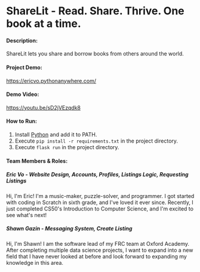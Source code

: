 # ShareLit - Read. Share. Thrive. One book at a time.
#### Description:
ShareLit lets you share and borrow books from others around the world.
#### Project Demo:
https://ericvo.pythonanywhere.com/
#### Demo Video:
https://youtu.be/sD2jVEzqdk8
#### How to Run:
1. Install [Python](https://www.python.org/downloads/) and add it to PATH.
2. Execute `pip install -r requirements.txt` in the project directory.
3. Execute `flask run` in the project directory.
#### Team Members & Roles:
##### Eric Vo - Website Design, Accounts, Profiles, Listings Logic, Requesting Listings
Hi, I'm Eric! I'm a music-maker, puzzle-solver, and programmer. I got started with coding in Scratch in sixth grade, and I've loved it ever since. Recently, I just completed CS50's Introduction to Computer Science, and I'm excited to see what's next!
##### Shawn Gazin - Messaging System, Create Listing
Hi, I'm Shawn! I am the software lead of my FRC team at Oxford Academy. After completing multiple data science projects, I want to expand into a new field that I have never looked at before and look forward to expanding my knowledge in this area.
